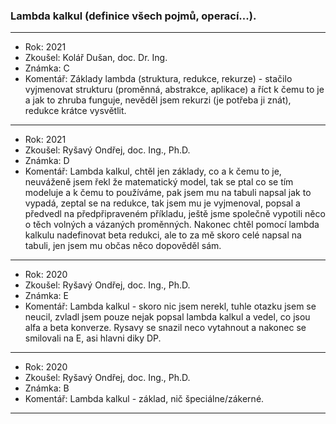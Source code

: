 ### Lambda kalkul (definice všech pojmů, operací...).

----------------------------------------

- Rok: 2021
- Zkoušel: Kolář Dušan, doc. Dr. Ing.
- Známka: C
- Komentář: Základy lambda (struktura, redukce, rekurze) - stačilo vyjmenovat strukturu (proměnná, abstrakce, aplikace) a říct k čemu to je a jak to zhruba funguje, nevěděl jsem rekurzi (je potřeba ji znát), redukce krátce vysvětlit.

----------------------------------------

- Rok: 2021
- Zkoušel: Ryšavý Ondřej, doc. Ing., Ph.D.
- Známka: D
- Komentář: Lambda kalkul, chtěl jen základy, co a k čemu to je, neuváženě jsem řekl že matematický model, tak se ptal co se tím modeluje a k čemu to používáme, pak jsem mu na tabuli napsal jak to vypadá, zeptal se na redukce, tak jsem mu je vyjmenoval, popsal a předvedl na předpřipraveném příkladu, ještě jsme společně vypotili něco o těch volných a vázaných proměnných. Nakonec chtěl pomocí lambda kalkulu nadefinovat beta redukci, ale to za mě skoro celé napsal na tabuli, jen jsem mu občas něco dopověděl sám.

----------------------------------------

- Rok: 2020
- Zkoušel: Ryšavý Ondřej, doc. Ing., Ph.D.
- Známka: E
- Komentář: Lambda kalkul - skoro nic jsem nerekl, tuhle otazku jsem se neucil, zvladl jsem pouze nejak popsal lambda kalkul a vedel, co jsou alfa a beta konverze. Rysavy se snazil neco vytahnout a nakonec se smilovali na E, asi hlavni diky DP.

----------------------------------------

- Rok: 2020
- Zkoušel: Ryšavý Ondřej, doc. Ing., Ph.D.
- Známka: B
- Komentář: Lambda kalkul - základ, nič špeciálne/zákerné.

----------------------------------------
